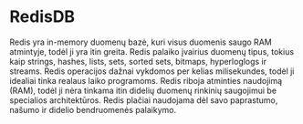# RedisDB
Redis yra in-memory duomenų bazė, kuri visus duomenis saugo RAM atmintyje, todėl ji yra itin greita.
Redis palaiko įvairius duomenų tipus, tokius kaip strings, hashes, lists, sets, sorted sets, bitmaps, hyperloglogs ir streams.
Redis operacijos dažnai vykdomos per kelias milisekundes, todėl ji idealiai tinka realaus laiko programoms.
Redis riboja atminties naudojimą (RAM), todėl ji nėra tinkama itin didelių duomenų rinkinių saugojimui be specialios architektūros.
Redis plačiai naudojama dėl savo paprastumo, našumo ir didelio bendruomenės palaikymo.
